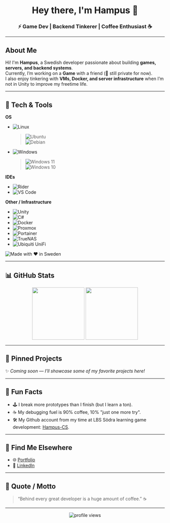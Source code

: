 <!-- Profile Header -->
<h1 align="center">Hey there, I'm Hampus 👋</h1>
<h3 align="center">⚡ Game Dev | Backend Tinkerer | Coffee Enthusiast ☕</h3>

---

## About Me
Hi! I'm **Hampus**, a Swedish developer passionate about building **games, servers, and backend systems**.  
Currently, I’m working on a **Game** with a friend (👀 still private for now).  
I also enjoy tinkering with **VMs, Docker, and server infrastructure** when I’m not in Unity to improve my freetime life.

---

## 🚀 Tech & Tools
<!-- Badges (can expand with your stack later) -->
**OS**
- ![Linux](https://img.shields.io/badge/OS-Linux-FCC624?style=flat&logo=linux&logoColor=black)  
  > ![Ubuntu](https://img.shields.io/badge/Ubuntu-E95420?style=flat&logo=ubuntu&logoColor=white)  
  > ![Debian](https://img.shields.io/badge/Debian-A81D33?style=flat&logo=debian&logoColor=white)  

- ![Windows](https://img.shields.io/badge/OS-Windows-0078D6?style=flat&logo=windows&logoColor=white)  
  > ![Windows 11](https://img.shields.io/badge/Windows%2011-0078D6?style=flat&logo=windows11&logoColor=white)  
  > ![Windows 10](https://img.shields.io/badge/Windows%2010-0078D6?style=flat&logo=windows&logoColor=white)  

**IDEs**
- ![Rider](https://img.shields.io/badge/IDE-Rider-000000?style=flat&logo=rider&logoColor=white)  
- ![VS Code](https://img.shields.io/badge/IDE-VS%20Code-007ACC?style=flat&logo=visualstudiocode)  

**Other / Infrastructure**
- ![Unity](https://img.shields.io/badge/Engine-Unity-black?style=flat&logo=unity)  
- ![C#](https://img.shields.io/badge/Code-C%23-239120?style=flat&logo=csharp)  
- ![Docker](https://img.shields.io/badge/Container-Docker-2496ED?style=flat&logo=docker)  
- ![Proxmox](https://img.shields.io/badge/Hypervisor-Proxmox-E57000?style=flat&logo=proxmox&logoColor=white)  
- ![Portainer](https://img.shields.io/badge/Container-Manager-13BEF9?style=flat&logo=portainer&logoColor=white)  
- ![TrueNAS](https://img.shields.io/badge/Storage-TrueNAS-0095D5?style=flat&logo=truenas&logoColor=white)  
- ![Ubiquiti UniFi](https://img.shields.io/badge/Network-UniFi-0559C9?style=flat&logo=ubiquiti&logoColor=white)  


![Made with ❤️ in Sweden](https://img.shields.io/badge/Made%20with-%E2%9D%A4%20in%20Sweden-red)

---

## 📊 GitHub Stats
<div align="center">
  <img src="https://github-readme-stats.vercel.app/api?username=Hampe007&show_icons=true&theme=tokyonight" height="165"/>
  <img src="https://github-readme-stats.vercel.app/api/top-langs/?username=Hampe007&layout=compact&theme=tokyonight" height="165"/>
</div>

---

## 📌 Pinned Projects
✨ *Coming soon — I’ll showcase some of my favorite projects here!*  

---

## 🎲 Fun Facts
- 🕹 I break more prototypes than I finish (but I learn a ton).  
- ☕ My debugging fuel is 90% coffee, 10% "just one more try".  
- 🛠 My Github account from my time at LBS Södra learning game development: [Hampus-CS](https://github.com/Hampus-CS).  

---

## 🔗 Find Me Elsewhere
- 🌐 [Portfolio](https://hcs.spelar.se/portfolio)  
- 💼 [LinkedIn](https://www.linkedin.com/in/hampus-carlstr%C3%B6m-svanberg-9b96a5289/)  

---

## 🧾 Quote / Motto
> “Behind every great developer is a huge amount of coffee.” ☕

---

<!-- Visitor Counter -->
<p align="center">
  <img src="https://komarev.com/ghpvc/?username=Hampe007&style=flat-square&color=blue" alt="profile views"/>
</p>
